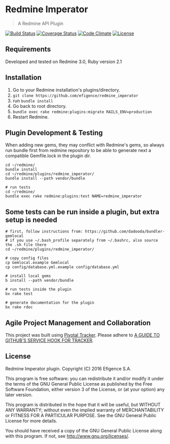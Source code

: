 # Redmine Imperator

> A Redmine API Plugin

[![Build Status](https://travis-ci.org/efigence/redmine_imperator.svg?branch=master)](https://travis-ci.org/efigence/redmine_imperator) [![Coverage Status](https://coveralls.io/repos/github/efigence/redmine_imperator/badge.png?branch=master)](https://coveralls.io/github/efigence/redmine_imperator?branch=master) [![Code Climate](https://codeclimate.com/github/efigence/redmine_imperator/badges/gpa.svg)](https://codeclimate.com/github/efigence/redmine_imperator) [![License](http://img.shields.io/:license-gpl3-blue.svg?style=flat-square)](http://www.gnu.org/licenses/gpl-3.0.html)

## Requirements

Developed and tested on Redmine 3.0, Ruby version 2.1

## Installation

1. Go to your Redmine installation's plugins/directory.
2. `git clone https://github.com/efigence/redmine_imperator`
3. run `bundle install`
4. Go back to root directory.
5. `bundle exec rake redmine:plugins:migrate RAILS_ENV=production`
6. Restart Redmine.

## Plugin Development & Testing

When adding new gems, they may conflict with Redmine's gems, so always run bundle first from redmine repository to be able to generate next a compatible Gemfile.lock in the plugin dir.

```
cd ~/redmine/
bundle install
cd ~/redmine/plugins/redmine_imperator/
bundle install --path vendor/bundle

# run tests
cd ~/redmine/
bundle exec rake redmine:plugins:test NAME=redmine_imperator
```

## Some tests can be run inside a plugin, but extra setup is needed

```
# first, follow instructions from: https://github.com/dadooda/bundler-gemlocal
# if you use ~/.bash_profile separately from ~/.bashrc, also source the .sh file there
cd ~/redmine/plugins/redmine_imperator/

# copy config files
cp Gemlocal.example Gemlocal
cp config/database.yml.example config/database.yml

# install local gems
b install --path vendor/bundle

# run tests inside the plugin
bx rake test

# generate documentation for the plugin
bx rake rdoc
```

## Agile Project Management and Collaboration

This project was built using [Pivotal Tracker](https://www.pivotaltracker.com/projects/1580447/). Please adhere to [A GUIDE TO GITHUB’S SERVICE HOOK FOR TRACKER](http://www.pivotaltracker.com/community/tracker-blog/guide-githubs-service-hook-tracker).

## License

Redmine Imperator plugin.
Copyright (C) 2016 Efigence S.A.

This program is free software: you can redistribute it and/or modify
it under the terms of the GNU General Public License as published by
the Free Software Foundation, either version 3 of the License, or
(at your option) any later version.

This program is distributed in the hope that it will be useful,
but WITHOUT ANY WARRANTY; without even the implied warranty of
MERCHANTABILITY or FITNESS FOR A PARTICULAR PURPOSE.  See the
GNU General Public License for more details.

You should have received a copy of the GNU General Public License
along with this program.  If not, see <http://www.gnu.org/licenses/>.
